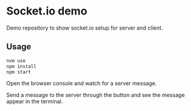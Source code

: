 # Socket.io demo

Demo repository to show socket.io setup for server and client.

## Usage

```bash
nvm use
npm install
npm start
```

Open the browser console and watch for a server message.

Send a message to the server through the button and see the message appear in the terminal.
